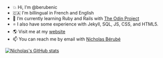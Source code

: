 - :boom: Hi, I’m @berubenic
- &#127464;&#127462; I'm billingual in French and English 
- 🌱 I’m currently learning Ruby and Rails with [The Odin Project](https://www.theodinproject.com)
- :star: I also have some experience with Jekyll, SQL, JS, CSS, and HTML5.
- :earth_americas: Visit me at my [website](https://nicholasberube.com)
- 📫 You can reach me by email with <a href="mailto:berubenic@gmail.com" target="_blank">Nicholas Bérubé</a> 


[![Nicholas's GitHub stats](https://github-readme-stats.vercel.app/api?username=berubenic)](https://github.com/anuraghazra/github-readme-stats)
